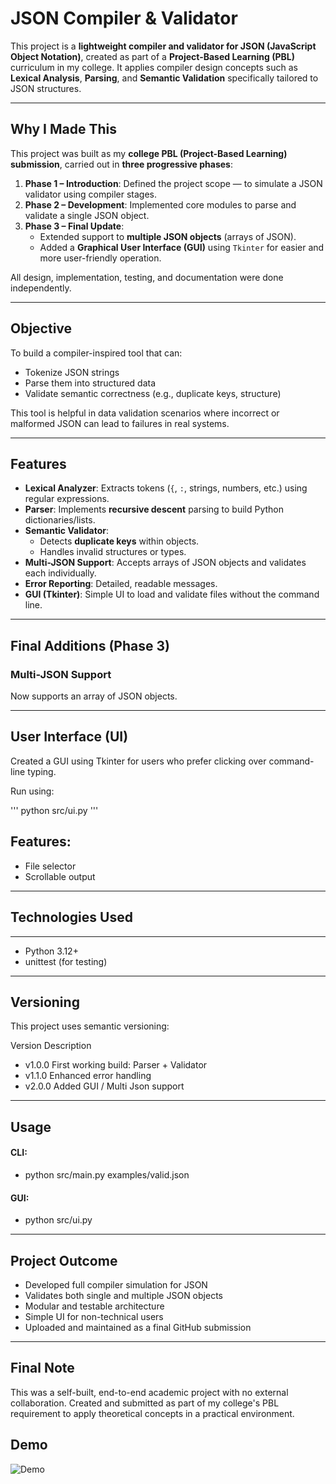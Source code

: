 # JSON Compiler & Validator

This project is a **lightweight compiler and validator for JSON (JavaScript Object Notation)**, created as part of a **Project-Based Learning (PBL)** curriculum in my college. It applies compiler design concepts such as **Lexical Analysis**, **Parsing**, and **Semantic Validation** specifically tailored to JSON structures.

---

## Why I Made This

This project was built as my **college PBL (Project-Based Learning) submission**, carried out in **three progressive phases**:

1. **Phase 1 – Introduction**: Defined the project scope — to simulate a JSON validator using compiler stages.
2. **Phase 2 – Development**: Implemented core modules to parse and validate a single JSON object.
3. **Phase 3 – Final Update**: 
   - Extended support to **multiple JSON objects** (arrays of JSON).
   - Added a **Graphical User Interface (GUI)** using `Tkinter` for easier and more user-friendly operation.

All design, implementation, testing, and documentation were done independently.

---

## Objective

To build a compiler-inspired tool that can:
- Tokenize JSON strings
- Parse them into structured data
- Validate semantic correctness (e.g., duplicate keys, structure)

This tool is helpful in data validation scenarios where incorrect or malformed JSON can lead to failures in real systems.

---

## Features

- **Lexical Analyzer**: Extracts tokens (`{`, `:`, strings, numbers, etc.) using regular expressions.
- **Parser**: Implements **recursive descent** parsing to build Python dictionaries/lists.
- **Semantic Validator**:
  - Detects **duplicate keys** within objects.
  - Handles invalid structures or types.
- **Multi-JSON Support**: Accepts arrays of JSON objects and validates each individually.
- **Error Reporting**: Detailed, readable messages.
- **GUI (Tkinter)**: Simple UI to load and validate files without the command line.

---

## Final Additions (Phase 3)

###  Multi-JSON Support

Now supports an array of JSON objects.
    

---
## User Interface (UI)

Created a GUI using Tkinter for users who prefer clicking over command-line typing.

Run using:

''' python src/ui.py '''

## Features:

- File selector
- Scrollable output

---

## Technologies Used

---
- Python 3.12+
- unittest (for testing)

---

## Versioning

This project uses semantic versioning:

Version	Description
- v1.0.0	First working build: Parser + Validator
- v1.1.0	Enhanced error handling
- v2.0.0	Added GUI / Multi Json support

---

## Usage

#### CLI:
- python src/main.py examples/valid.json
#### GUI:
- python src/ui.py

---

## Project Outcome

- Developed full compiler simulation for JSON
- Validates both single and multiple JSON objects
- Modular and testable architecture
- Simple UI for non-technical users
- Uploaded and maintained as a final GitHub submission

---

## Final Note

This was a self-built, end-to-end academic project with no external collaboration.
Created and submitted as part of my college's PBL requirement to apply theoretical concepts in a practical environment.

## Demo

![Demo](./demo.gif)
